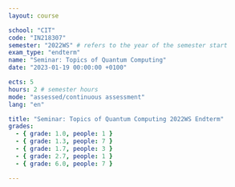 ```yaml
---
layout: course

school: "CIT"
code: "IN218307"
semester: "2022WS" # refers to the year of the semester start
exam_type: "endterm"
name: "Seminar: Topics of Quantum Computing"
date: "2023-01-19 00:00:00 +0100"

ects: 5
hours: 2 # semester hours
mode: "assessed/continuous assessment"
lang: "en"

title: "Seminar: Topics of Quantum Computing 2022WS Endterm"
grades:
  - { grade: 1.0, people: 1 }
  - { grade: 1.3, people: 7 }
  - { grade: 1.7, people: 3 }
  - { grade: 2.7, people: 1 }
  - { grade: 6.0, people: 7 }

---
```



